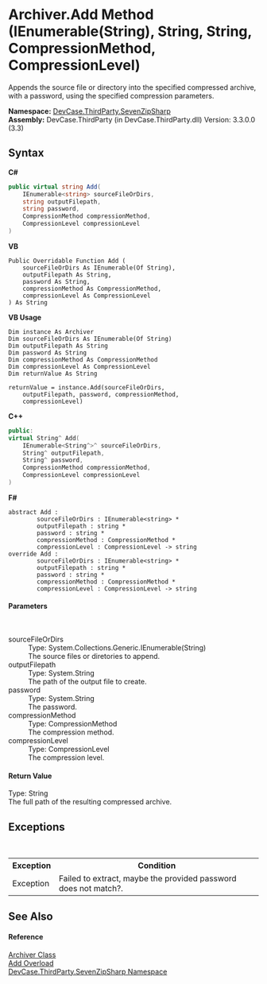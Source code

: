 # Archiver.Add Method (IEnumerable(String), String, String, CompressionMethod, CompressionLevel)
 

Appends the source file or directory into the specified compressed archive, with a password, using the specified compression parameters.

**Namespace:**&nbsp;<a href="N_DevCase_ThirdParty_SevenZipSharp">DevCase.ThirdParty.SevenZipSharp</a><br />**Assembly:**&nbsp;DevCase.ThirdParty (in DevCase.ThirdParty.dll) Version: 3.3.0.0 (3.3)

## Syntax

**C#**<br />
``` C#
public virtual string Add(
	IEnumerable<string> sourceFileOrDirs,
	string outputFilepath,
	string password,
	CompressionMethod compressionMethod,
	CompressionLevel compressionLevel
)
```

**VB**<br />
``` VB
Public Overridable Function Add ( 
	sourceFileOrDirs As IEnumerable(Of String),
	outputFilepath As String,
	password As String,
	compressionMethod As CompressionMethod,
	compressionLevel As CompressionLevel
) As String
```

**VB Usage**<br />
``` VB Usage
Dim instance As Archiver
Dim sourceFileOrDirs As IEnumerable(Of String)
Dim outputFilepath As String
Dim password As String
Dim compressionMethod As CompressionMethod
Dim compressionLevel As CompressionLevel
Dim returnValue As String

returnValue = instance.Add(sourceFileOrDirs, 
	outputFilepath, password, compressionMethod, 
	compressionLevel)
```

**C++**<br />
``` C++
public:
virtual String^ Add(
	IEnumerable<String^>^ sourceFileOrDirs, 
	String^ outputFilepath, 
	String^ password, 
	CompressionMethod compressionMethod, 
	CompressionLevel compressionLevel
)
```

**F#**<br />
``` F#
abstract Add : 
        sourceFileOrDirs : IEnumerable<string> * 
        outputFilepath : string * 
        password : string * 
        compressionMethod : CompressionMethod * 
        compressionLevel : CompressionLevel -> string 
override Add : 
        sourceFileOrDirs : IEnumerable<string> * 
        outputFilepath : string * 
        password : string * 
        compressionMethod : CompressionMethod * 
        compressionLevel : CompressionLevel -> string 
```


#### Parameters
&nbsp;<dl><dt>sourceFileOrDirs</dt><dd>Type: System.Collections.Generic.IEnumerable(String)<br />The source files or diretories to append.</dd><dt>outputFilepath</dt><dd>Type: System.String<br />The path of the output file to create.</dd><dt>password</dt><dd>Type: System.String<br />The password.</dd><dt>compressionMethod</dt><dd>Type: CompressionMethod<br />The compression method.</dd><dt>compressionLevel</dt><dd>Type: CompressionLevel<br />The compression level.</dd></dl>

#### Return Value
Type: String<br />The full path of the resulting compressed archive.

## Exceptions
&nbsp;<table><tr><th>Exception</th><th>Condition</th></tr><tr><td>Exception</td><td>Failed to extract, maybe the provided password does not match?.</td></tr></table>

## See Also


#### Reference
<a href="T_DevCase_ThirdParty_SevenZipSharp_Archiver">Archiver Class</a><br /><a href="Overload_DevCase_ThirdParty_SevenZipSharp_Archiver_Add">Add Overload</a><br /><a href="N_DevCase_ThirdParty_SevenZipSharp">DevCase.ThirdParty.SevenZipSharp Namespace</a><br />